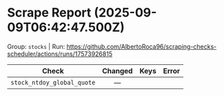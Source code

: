 # Scrape Report (2025-09-09T06:42:47.500Z)

Group: `stocks`  |  Run: https://github.com/AlbertoRoca96/scraping-checks-scheduler/actions/runs/17573926815

| Check | Changed | Keys | Error |
|---|:---:|:--|:--|
| `stock_ntdoy_global_quote` | — |  |  |
